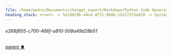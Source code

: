 ```yaml
---
file: /home/pedro/Documents/chatgpt_export/Markdown/Python Code Generation Library.md
heading_stack: <root> -> 5e2d029b-e4cd-4f71-9b9b-15317373e828 -> System -> 50a6fed2-65a3-4235-91ed-2c00215cec97 -> System -> aaa2063b-23c7-42d9-b287-311538c31118 -> User -> 710651c1-43f4-4b45-b5e6-22695d6862e9 -> Assistant -> Data Model Design -> Code Generation -> Composability -> Async Support -> Error Handling -> aaa28848-1b1d-44cc-8317-8dcb3aed632f -> User -> 80836b80-1e80-4524-ab4b-a65a2c04279a -> Assistant -> aaa2aea4-4a13-4875-8299-9d8064eb6bf9 -> User -> e1f26923-cf49-4b0b-8e5d-e914e804d767 -> Assistant -> 74c2a5f9-e953-4d50-a746-09c6b8848142 -> System -> b75949d9-7a8b-4d28-a60c-2f8ac25573c6 -> Assistant -> 78a8268b-78cc-4933-aa82-3493e4a62c6c -> System -> f1a444ee-5c7f-4899-a6cd-f1098c4fec0e -> Assistant -> d4c5a4b7-6874-4489-9b12-3b187ed516a6 -> System -> 6f167228-f862-4e44-a33c-a88f4430e325 -> Assistant -> 88cd5d23-51db-44d6-a7f1-97b9b67fc041 -> Assistant -> 77ca74a6-3a62-4044-8fe6-96667cd3712a -> System -> 32cd2f52-36dc-4d49-b602-55a8e05604c8 -> Assistant -> aaa27de3-7a72-418b-84d9-1dff06f7ad9f -> User -> 5c36566d-dbc6-451a-89cc-6e0e834341b8 -> Assistant -> e9cd1471-3bc2-4487-ac4e-104030c825e3 -> System -> de51312c-5422-44bd-b795-45f83713a5ea -> Assistant -> c68c8d63-8aef-4d4a-98f3-56c1b35d4e89 -> System -> 5b42ee34-edf4-4f3b-996b-feed498b6141 -> Assistant -> 371f55b6-ac39-4fa7-90e5-2c2d5eb31e71 -> System -> a38504ea-4947-4b98-8a7a-5070673ef469 -> Assistant -> c3925cc4-f9f9-426f-a5bf-3da0d8f2785b -> Assistant -> aaa2a9a6-0bd4-47bf-8ac0-79e05111ce36 -> User -> e268f855-c700-466f-a810-508a49d28b51
---
```

###### e268f855-c700-466f-a810-508a49d28b51
[parent ⬆️](#aaa2a9a6-0bd4-47bf-8ac0-79e05111ce36)
